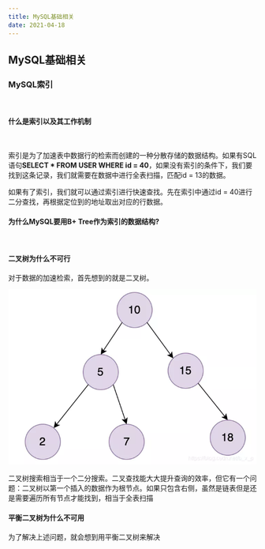 ```yaml
---
title: MySQL基础相关
date: 2021-04-18 
---
```



## MySQL基础相关

### MySQL索引  

<br>

#### 什么是索引以及其工作机制  

<br>

索引是为了加速表中数据行的检索而创建的一种分散存储的数据结构。如果有SQL语句**SELECT * FROM USER WHERE id = 40**，如果没有索引的条件下，我们要找到这条记录，我们就需要在数据中进行全表扫描，匹配id = 13的数据。  


如果有了索引，我们就可以通过索引进行快速查找。先在索引中通过id = 40进行二分查找，再根据定位到的地址取出对应的行数据。  


#### 为什么MySQL要用B+ Tree作为索引的数据结构?  

<br>

#### 二叉树为什么不可行  

对于数据的加速检索，首先想到的就是二叉树。

![tree](img/mysql_tree.webp)  

二叉树搜索相当于一个二分搜索。二叉查找能大大提升查询的效率，但它有一个问题：二叉树以第一个插入的数据作为根节点。如果只包含右侧，虽然是链表但是还是需要遍历所有节点才能找到，相当于全表扫描

#### 平衡二叉树为什么不可用  

为了解决上述问题，就会想到用平衡二叉树来解决  




